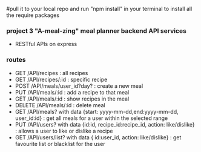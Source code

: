 #pull it to your local repo and run "npm install" in your terminal to install all the require packages
### project 3 "A-meal-zing" meal planner backend API services
- RESTful APIs on express

### routes
- GET /API/recipes : all recipes
- GET /API/recipes/:id : specific recipe
- POST /API/meals/user_id?day? :  create a new meal
- PUT /API/meals/:id : add a recipe to that meal
- GET /API/meals/:id : show recipes in the meal
- DELETE /API/meals/:id : delete meal
- GET /API/meals? with data {start: yyyy-mm-dd,end:yyyy-mm-dd, user_id:id} : get all meals for a user within the selected range
- PUT /API/users? with data {id:id, recipe_id:recipe_id, action: like/dislike} : allows a user to like or dislike a recipe
- GET /API/users/list? with data { id:user_id, action: like/dislike} : get favourite list or blacklist for the user
